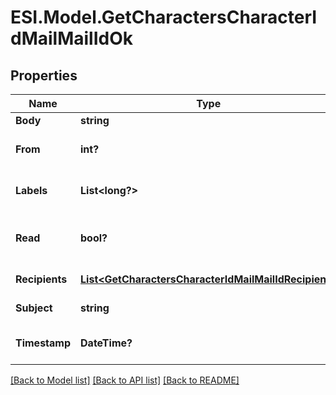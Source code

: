 # ESI.Model.GetCharactersCharacterIdMailMailIdOk
## Properties

Name | Type | Description | Notes
------------ | ------------- | ------------- | -------------
**Body** | **string** | Mail&#39;s body | [optional] 
**From** | **int?** | From whom the mail was sent | [optional] 
**Labels** | **List&lt;long?&gt;** | Labels attached to the mail | [optional] 
**Read** | **bool?** | Whether the mail is flagged as read | [optional] 
**Recipients** | [**List&lt;GetCharactersCharacterIdMailMailIdRecipient&gt;**](GetCharactersCharacterIdMailMailIdRecipient.md) | Recipients of the mail | [optional] 
**Subject** | **string** | Mail subject | [optional] 
**Timestamp** | **DateTime?** | When the mail was sent | [optional] 

[[Back to Model list]](../README.md#documentation-for-models) [[Back to API list]](../README.md#documentation-for-api-endpoints) [[Back to README]](../README.md)

